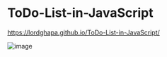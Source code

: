# ToDo-List-in-JavaScript

https://lordghapa.github.io/ToDo-List-in-JavaScript/

![image](https://user-images.githubusercontent.com/99082399/210256480-05a1157c-bdf0-4d24-a638-98f199584673.png)
